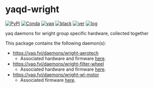 # yaqd-wright

[![PyPI](https://img.shields.io/pypi/v/yaqd-wright)](https://pypi.org/project/yaqd-wright)
[![Conda](https://img.shields.io/conda/vn/conda-forge/yaqd-wright)](https://anaconda.org/conda-forge/yaqd-wright)
[![yaq](https://img.shields.io/badge/framework-yaq-orange)](https://yaq.fyi/)
[![black](https://img.shields.io/badge/code--style-black-black)](https://black.readthedocs.io/)
[![ver](https://img.shields.io/badge/calver-YYYY.0M.MICRO-blue)](https://calver.org/)
[![log](https://img.shields.io/badge/change-log-informational)](https://gitlab.com/yaq/yaqd-wright/-/blob/master/CHANGELOG.md)

yaq daemons for wright group specific hardware, collected together

This package contains the following daemon(s):

- https://yaq.fyi/daemons/wright-aerotech
    - Associated hardware and firmware [here](https://github.com/wright-group/Aerotech-101SMC2EN-Control).
- https://yaq.fyi/daemons/wright-filter-wheel
    - Associated hardware and firmware [here](https://github.com/wright-group/FilterWheels).
- https://yaq.fyi/daemons/wright-wl-motor
    - Associated firmware [here](https://github.com/wright-group/wl-motor).

